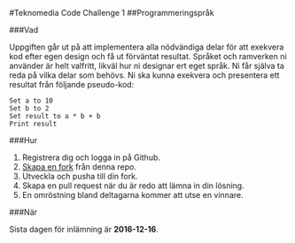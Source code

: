 #Teknomedia Code Challenge 1
##Programmeringspråk

###Vad

Uppgiften går ut på att implementera alla nödvändiga delar för att exekvera kod efter egen design och få ut förväntat resultat.
Språket och ramverken ni använder är helt valfritt, likväl hur ni designar ert eget språk.
Ni får själva ta reda på vilka delar som behövs. Ni ska kunna exekvera och presentera ett resultat från följande pseudo-kod:

```
Set a to 10
Set b to 2
Set result to a * b + b
Print result 
```

###Hur

1. Registrera dig och logga in på Github.
2. [Skapa en fork](https://help.github.com/articles/fork-a-repo/ "Fork A Repo") från denna repo. 
3. Utveckla och pusha till din fork.
4. Skapa en pull request när du är redo att lämna in din lösning.
5. En omröstning bland deltagarna kommer att utse en vinnare. 

###När

Sista dagen för inlämning är **2016-12-16**.